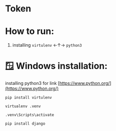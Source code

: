 # Token

# How to run:

1. installing `virtulenv` ←↑→ `python3`

# 🪟 Windows installation:

installing python3 for link [https://www.python.org/](https://www.python.org/)

```
pip install virtulenv
```

```
virtualenv .venv
```

```
.venv\Scripts\activate
```

```
pip install django
```